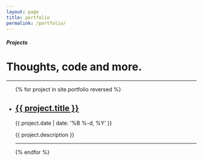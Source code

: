 ```yaml
---
layout: page
title: portfolio
permalink: /portfolio/
---
```


<div class="blog">
<h5 class="section-intro">Projects</h5>
<h1 class="blog-heading">Thoughts, code and more.</h1>
<!--<h5 style="text-align: center;">Under construction, please come back again soon...</h5>-->
<hr>
<ul class="post-list">
    {% for project in site.portfolio reversed %}
    <li>
      <h2><a class="post-title" href="{{ site.baseurl }}{{ project.url }}">{{ project.title }}</a></h2>
      <p class="post-meta">{{ project.date | date: '%B %-d, %Y' }}</p>
      <p>{{ project.description }}</p>
      <hr />
    </li>
    {% endfor %}
  </ul>

<!--
{% for project in site.portfolio %}

{% if project.redirect %}
<div class="project">
    <div class="thumbnail">
        <a href="{{ project.redirect }}" target="_blank">
        {% if project.img %}
        <img class="thumbnail" src="{{ project.img }}"/>
        {% else %}
        <div class="thumbnail blankbox"></div>
        {% endif %}    
        <span>
            <h1>{{ project.title }}</h1>
            <br/>
            <p>{{ project.description }}</p>
        </span>
        </a>
    </div>
</div>
{% else %}

<div class="project ">
    <div class="thumbnail">
        <a href="{{ site.baseurl }}{{ project.url }}">
        {% if project.img %}
        <img class="thumbnail" src="{{ project.img }}"/>
        {% else %}
        <div class="thumbnail blankbox"></div>
        {% endif %}    
        <span>
            <h1>{{ project.title }}</h1>
            <br/>
            <p>{{ project.description }}</p>
        </span>
        </a>
    </div>
</div>

{% endif %}

{% endfor %}
-->
<div>

